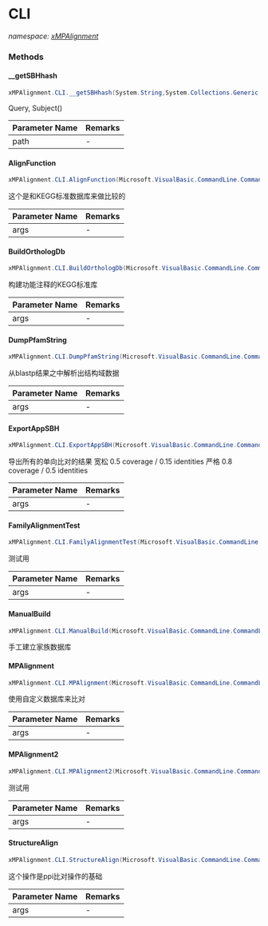 ﻿# CLI
_namespace: [xMPAlignment](./index.md)_





### Methods

#### __getSBHhash
```csharp
xMPAlignment.CLI.__getSBHhash(System.String,System.Collections.Generic.IEnumerable{SMRUCC.genomics.Data.Xfam.Pfam.PfamString.PfamString},System.Collections.Generic.IEnumerable{SMRUCC.genomics.Data.Xfam.Pfam.PfamString.PfamString},System.Boolean)
```
Query, Subject()

|Parameter Name|Remarks|
|--------------|-------|
|path|-|


#### AlignFunction
```csharp
xMPAlignment.CLI.AlignFunction(Microsoft.VisualBasic.CommandLine.CommandLine)
```
这个是和KEGG标准数据库来做比较的

|Parameter Name|Remarks|
|--------------|-------|
|args|-|


#### BuildOrthologDb
```csharp
xMPAlignment.CLI.BuildOrthologDb(Microsoft.VisualBasic.CommandLine.CommandLine)
```
构建功能注释的KEGG标准库

|Parameter Name|Remarks|
|--------------|-------|
|args|-|


#### DumpPfamString
```csharp
xMPAlignment.CLI.DumpPfamString(Microsoft.VisualBasic.CommandLine.CommandLine)
```
从blastp结果之中解析出结构域数据

|Parameter Name|Remarks|
|--------------|-------|
|args|-|


#### ExportAppSBH
```csharp
xMPAlignment.CLI.ExportAppSBH(Microsoft.VisualBasic.CommandLine.CommandLine)
```
导出所有的单向比对的结果
 宽松 0.5 coverage / 0.15 identities
 严格 0.8 coverage / 0.5 identities

|Parameter Name|Remarks|
|--------------|-------|
|args|-|


#### FamilyAlignmentTest
```csharp
xMPAlignment.CLI.FamilyAlignmentTest(Microsoft.VisualBasic.CommandLine.CommandLine)
```
测试用

|Parameter Name|Remarks|
|--------------|-------|
|args|-|


#### ManualBuild
```csharp
xMPAlignment.CLI.ManualBuild(Microsoft.VisualBasic.CommandLine.CommandLine)
```
手工建立家族数据库

#### MPAlignment
```csharp
xMPAlignment.CLI.MPAlignment(Microsoft.VisualBasic.CommandLine.CommandLine)
```
使用自定义数据库来比对

|Parameter Name|Remarks|
|--------------|-------|
|args|-|


#### MPAlignment2
```csharp
xMPAlignment.CLI.MPAlignment2(Microsoft.VisualBasic.CommandLine.CommandLine)
```
测试用

|Parameter Name|Remarks|
|--------------|-------|
|args|-|


#### StructureAlign
```csharp
xMPAlignment.CLI.StructureAlign(Microsoft.VisualBasic.CommandLine.CommandLine)
```
这个操作是ppi比对操作的基础

|Parameter Name|Remarks|
|--------------|-------|
|args|-|



